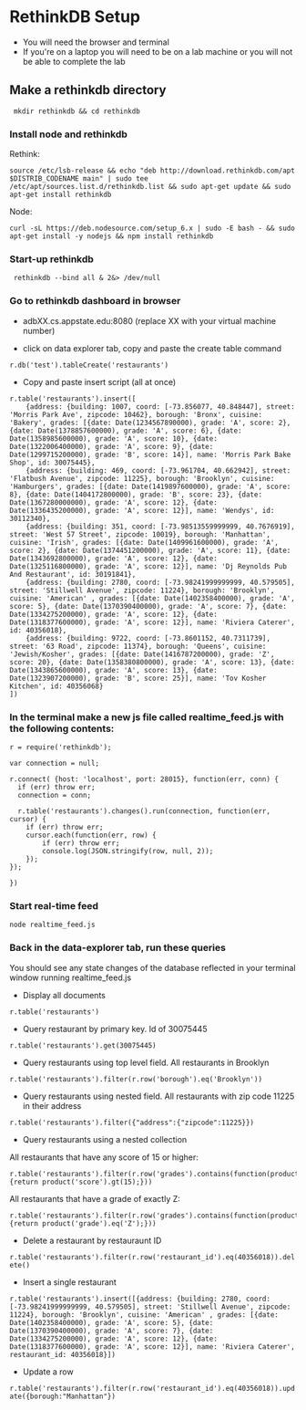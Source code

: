 # RethinkDB Setup
* You will need the browser and terminal
* If you're on a laptop you will need to be on a lab machine or you will not be able to complete the lab

## Make a rethinkdb directory
``` mkdir rethinkdb && cd rethinkdb```

### Install node and rethinkdb 
Rethink: 

``` source /etc/lsb-release && echo "deb http://download.rethinkdb.com/apt $DISTRIB_CODENAME main" | sudo tee /etc/apt/sources.list.d/rethinkdb.list && sudo apt-get update && sudo apt-get install rethinkdb ```

Node: 

``` curl -sL https://deb.nodesource.com/setup_6.x | sudo -E bash - && sudo apt-get install -y nodejs && npm install rethinkdb ```

### Start-up rethinkdb
``` rethinkdb --bind all & 2&> /dev/null```
	
### Go to rethinkdb dashboard in browser
* adbXX.cs.appstate.edu:8080 (replace XX with your virtual machine number)
	
* click on data explorer tab, copy and paste the create table command

``` r.db('test').tableCreate('restaurants') ```
	
* Copy and paste insert script (all at once)
```
r.table('restaurants').insert([
    {address: {building: 1007, coord: [-73.856077, 40.848447], street: 'Morris Park Ave', zipcode: 10462}, borough: 'Bronx', cuisine: 'Bakery', grades: [{date: Date(1234567890000), grade: 'A', score: 2}, {date: Date(1378857600000), grade: 'A', score: 6}, {date: Date(1358985600000), grade: 'A', score: 10}, {date: Date(1322006400000), grade: 'A', score: 9}, {date: Date(1299715200000), grade: 'B', score: 14}], name: 'Morris Park Bake Shop', id: 30075445},
    {address: {building: 469, coord: [-73.961704, 40.662942], street: 'Flatbush Avenue', zipcode: 11225}, borough: 'Brooklyn', cuisine: 'Hamburgers', grades: [{date: Date(1419897600000), grade: 'A', score: 8}, {date: Date(1404172800000), grade: 'B', score: 23}, {date: Date(1367280000000), grade: 'A', score: 12}, {date: Date(1336435200000), grade: 'A', score: 12}], name: 'Wendys', id: 30112340},
    {address: {building: 351, coord: [-73.98513559999999, 40.7676919], street: 'West 57 Street', zipcode: 10019}, borough: 'Manhattan', cuisine: 'Irish', grades: [{date: Date(1409961600000), grade: 'A', score: 2}, {date: Date(1374451200000), grade: 'A', score: 11}, {date: Date(1343692800000), grade: 'A', score: 12}, {date: Date(1325116800000), grade: 'A', score: 12}], name: 'Dj Reynolds Pub And Restaurant', id: 30191841},
    {address: {building: 2780, coord: [-73.98241999999999, 40.579505], street: 'Stillwell Avenue', zipcode: 11224}, borough: 'Brooklyn', cuisine: 'American' , grades: [{date: Date(1402358400000), grade: 'A', score: 5}, {date: Date(1370390400000), grade: 'A', score: 7}, {date: Date(1334275200000), grade: 'A', score: 12}, {date: Date(1318377600000), grade: 'A', score: 12}], name: 'Riviera Caterer', id: 40356018},
    {address: {building: 9722, coord: [-73.8601152, 40.7311739], street: '63 Road', zipcode: 11374}, borough: 'Queens', cuisine: 'Jewish/Kosher', grades: [{date: Date(1416787200000), grade: 'Z', score: 20}, {date: Date(1358380800000), grade: 'A', score: 13}, {date: Date(1343865600000), grade: 'A', score: 13}, {date: Date(1323907200000), grade: 'B', score: 25}], name: 'Tov Kosher Kitchen', id: 40356068}
])
  ```

### In the terminal make a new js file called realtime_feed.js with the following contents:
``` 
r = require('rethinkdb');

var connection = null;

r.connect( {host: 'localhost', port: 28015}, function(err, conn) {
  if (err) throw err;
  connection = conn;

  r.table('restaurants').changes().run(connection, function(err, cursor) {
    if (err) throw err;
    cursor.each(function(err, row) {
        if (err) throw err;
        console.log(JSON.stringify(row, null, 2));
    });
});

})
```
### Start real-time feed
``` node realtime_feed.js ```

### Back in the data-explorer tab, run these queries
You should see any state changes of the database reflected in your terminal window running realtime_feed.js

* Display all documents

``` r.table('restaurants') ```

* Query restaurant by primary key. Id of 30075445

``` r.table('restaurants').get(30075445) ```

* Query restaurants using top level field. All restaurants in Brooklyn

``` r.table('restaurants').filter(r.row('borough').eq('Brooklyn')) ```

* Query restaurants using nested field. All restaurants with zip code 11225 in their address

``` r.table('restaurants').filter({"address":{"zipcode":11225}}) ```

* Query restaurants using a nested collection

All restaurants that have any score of 15 or higher:

``` 
r.table('restaurants').filter(r.row('grades').contains(function(product){return product('score').gt(15);})) 
```

All restaurants that have a grade of exactly Z:

``` 
r.table('restaurants').filter(r.row('grades').contains(function(product){return product('grade').eq('Z');})) 
```

* Delete a restaurant by restauraunt ID

``` r.table('restaurants').filter(r.row('restaurant_id').eq(40356018)).delete() ```

* Insert a single restaurant

``` 
r.table('restaurants').insert([{address: {building: 2780, coord: [-73.98241999999999, 40.579505], street: 'Stillwell Avenue', zipcode: 11224}, borough: 'Brooklyn', cuisine: 'American' , grades: [{date: Date(1402358400000), grade: 'A', score: 5}, {date: Date(1370390400000), grade: 'A', score: 7}, {date: Date(1334275200000), grade: 'A', score: 12}, {date: Date(1318377600000), grade: 'A', score: 12}], name: 'Riviera Caterer', restaurant_id: 40356018}])
```

* Update a row

``` r.table('restaurants').filter(r.row('restaurant_id').eq(40356018)).update({borough:"Manhattan"}) ```
